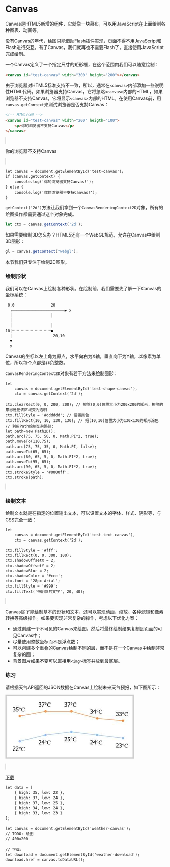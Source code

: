 # Canvas

Canvas是HTML5新增的组件，它就像一块幕布，可以用JavaScript在上面绘制各种图表、动画等。

没有Canvas的年代，绘图只能借助Flash插件实现，页面不得不用JavaScript和Flash进行交互。有了Canvas，我们就再也不需要Flash了，直接使用JavaScript完成绘制。

一个Canvas定义了一个指定尺寸的矩形框，在这个范围内我们可以随意绘制：

```html
<canvas id="test-canvas" width="300" height="200"></canvas>
```

由于浏览器对HTML5标准支持不一致，所以，通常在`<canvas>`内部添加一些说明性HTML代码，如果浏览器支持Canvas，它将忽略`<canvas>`内部的HTML，如果浏览器不支持Canvas，它将显示`<canvas>`内部的HTML。在使用Canvas前，用`canvas.getContext`来测试浏览器是否支持Canvas：

```html
<!-- HTML代码 -->
<canvas id="test-canvas" width="200" heigth="100">
    <p>你的浏览器不支持Canvas</p>
</canvas>
```

<canvas id="test-canvas" width="200" heigth="100" style="border: 1px solid #ccc;">
    <p>你的浏览器不支持Canvas</p>
</canvas>

```x-javascript
let canvas = document.getElementById('test-canvas');
if (canvas.getContext) {
    console.log('你的浏览器支持Canvas!');
} else {
    console.log('你的浏览器不支持Canvas!');
}
```

`getContext('2d')`方法让我们拿到一个`CanvasRenderingContext2D`对象，所有的绘图操作都需要通过这个对象完成。

```javascript
let ctx = canvas.getContext('2d');
```

如果需要绘制3D怎么办？HTML5还有一个WebGL规范，允许在Canvas中绘制3D图形：

```javascript
gl = canvas.getContext("webgl");
```

本节我们只专注于绘制2D图形。

### 绘制形状

我们可以在Canvas上绘制各种形状。在绘制前，我们需要先了解一下Canvas的坐标系统：

```ascii
 0,0                20
  ┌───────────────────────▶ x
  │                 │
  │
  │                 │
10│─ ─ ─ ─ ─ ─ ─ ─ ─●
  │                  20,10
  ▼
  y
```

Canvas的坐标以左上角为原点，水平向右为X轴，垂直向下为Y轴，以像素为单位，所以每个点都是非负整数。

`CanvasRenderingContext2D`对象有若干方法来绘制图形：

```x-javascript
let
    canvas = document.getElementById('test-shape-canvas'),
    ctx = canvas.getContext('2d');

ctx.clearRect(0, 0, 200, 200); // 擦除(0,0)位置大小为200x200的矩形，擦除的意思是把该区域变为透明
ctx.fillStyle = '#dddddd'; // 设置颜色
ctx.fillRect(10, 10, 130, 130); // 把(10,10)位置大小为130x130的矩形涂色
// 利用Path绘制复杂路径:
let path=new Path2D();
path.arc(75, 75, 50, 0, Math.PI*2, true);
path.moveTo(110,75);
path.arc(75, 75, 35, 0, Math.PI, false);
path.moveTo(65, 65);
path.arc(60, 65, 5, 0, Math.PI*2, true);
path.moveTo(95, 65);
path.arc(90, 65, 5, 0, Math.PI*2, true);
ctx.strokeStyle = '#0000ff';
ctx.stroke(path);
```

<canvas id="test-shape-canvas" width="200" height="200" style="border: 1px solid #ccc;"></canvas>

### 绘制文本

绘制文本就是在指定的位置输出文本，可以设置文本的字体、样式、阴影等，与CSS完全一致：

```x-javascript
let
    canvas = document.getElementById('test-text-canvas'),
    ctx = canvas.getContext('2d');

ctx.fillStyle = '#fff';
ctx.fillRect(0, 0, 300, 100);
ctx.shadowOffsetX = 2;
ctx.shadowOffsetY = 2;
ctx.shadowBlur = 2;
ctx.shadowColor = '#ccc';
ctx.font = '28px Arial';
ctx.fillStyle = '#999';
ctx.fillText('带阴影的文字', 20, 40);
```

<canvas id="test-text-canvas" width="300" height="100" style="border: 1px solid #ccc;"></canvas>

Canvas除了能绘制基本的形状和文本，还可以实现动画、缩放、各种滤镜和像素转换等高级操作。如果要实现非常复杂的操作，考虑以下优化方案：

- 通过创建一个不可见的Canvas来绘图，然后将最终绘制结果复制到页面的可见Canvas中；
- 尽量使用整数坐标而不是浮点数；
- 可以创建多个重叠的Canvas绘制不同的层，而不是在一个Canvas中绘制非常复杂的图；
- 背景图片如果不变可以直接用`<img>`标签并放到最底层。

### 练习

请根据天气API返回的JSON数据在Canvas上绘制未来天气预报，如下图所示：

![weather](weather.jpg)

<canvas id="weather-canvas" width="400" height="200" style="border: 1px solid #ccc;"></canvas>

<a id="weather-download" href="#0" download="weather.png">下载</a>

```x-javascript
let data = [
    { high: 35, low: 22 },
    { high: 37, low: 24 },
    { high: 37, low: 25 },
    { high: 34, low: 24 },
    { high: 33, low: 23 }
];

let canvas = document.getElementById('weather-canvas');
// TODO: 绘图
// 400x200

// 下载:
let download = document.getElementById('weather-download');
download.href = canvas.toDataURL();
```
